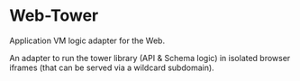 # Web-Tower

Application VM logic adapter for the Web.

An adapter to run the tower library (API & Schema logic) in isolated browser iframes (that can be served via a wildcard
subdomain).